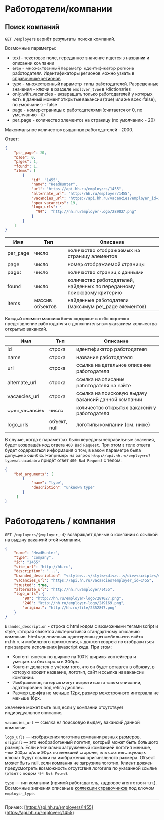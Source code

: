 Работодатели/компании
=====================

Поиск компаний
--------------

`GET /employers` вернёт результаты поиска компаний.

Возможные параметры:

 * text - текстовое поле, переданное значение ищется в названии и описании компании
 * area - множественный параметр, идентификатор региона работодателя. Идентификаторы регионов можно узнать в [справочнике регионов](areas.md)
 * type - множественный параметр, типы работодателей. Разрешенные значения - ключи в разделе `employer_type` в [/dictionaries](dictionaries.md)
 * only_with_vacancies - возвращать только работодателей у которых есть в данный момент открытые вакансии (true) или же всех (false), по умолчанию - false
 * page - номер страницы с работодателями (считается от 0, по умолчанию - 0)
 * per_page - количество элементов на страницу (по умолчанию - 20)

Максимальное количество выданных работодателей - 2000.

Ответ:

```json
{
    "per_page": 20,
    "page": 0,
    "pages": 1,
    "found": 1,
    "items": [
        {
            "id": "1455",
            "name": "HeadHunter",
            "url": "https://api.hh.ru/employers/1455",
            "alternate_url": "http://hh.ru/employer/1455",
            "vacancies_url": "https://api.hh.ru/vacancies?employer_id=1455",
            "open_vacancies": 19,
            "logo_urls": {
              "90":  "http://hh.ru/employer-logo/289027.png"
            }
        }
    ]
}
```

 Имя | Тип | Описание
 --- | --- | ---
 per_page | число | количество отображаемых на страницу элементов
 page | число | номер отображаемой страницы
 pages | число | количество страниц с данными
 found | число | количество работодателей, найденных по переданному поисковому критерию
 items | массив объектов | найденные работодатели (максимум per_page элементов)

Каждый элемент массива items содержит в себе короткое представление работодателя с дополнительным указанием количества открытых вакансий.

 Имя | Тип | Описание
 --- | --- | ---
 id | строка | идентификатор работодателя
 name | строка | название работодателя
 url | строка | ссылка на детальное описание работодателя
 alternate_url | строка | ссылка на описание работодателя на сайте
 vacancies_url  | строка | cсылка на поисковую выдачу вакансий данной компании
 open_vacancies | число | количество открытых вакансий у работодателя
 logo_urls      | объект, null | логотипы компании (см. ниже)

В случае, когда в параметрах были переданы неправильные значения, будет возвращён код ответа `400 Bad Request`.
При этом в теле ответа будет содержаться информация о том, в каком параметре была допущена ошибка.
Например: на запрос `http://api.hh.ru/employers?type=abracadabra` придёт ответ `400 Bad Request` с телом:
```json
{
    "bad_arguments": [
        {
            "name": "type",
            "description": "unknown type"
        }
     ]
}
```

# Работодатель / компания

`GET /employers/{employer_id}` возвращает данные о компании с ссылкой на выдачу вакансий этой компании.

```json
{
	"name": "HeadHunter",
	"type": "company",
	"id": "1455",
	"site_url": "http://hh.ru",
	"description": "...",
	"branded_description": "<style>...</style><div>...</div><script></script>",
	"vacancies_url": "https://api.hh.ru/vacancies?employer_id=1455",
	"trusted": true,
	"alternate_url": "http://hh.ru/employer/1455",
	"logo_urls": {
		"90": "http://hh.ru/employer-logo/289027.png",
		"240": "http://hh.ru/employer-logo/289169.png",
		"original": "http://hh.ru/file/2352807.png"
	}
}
```

`branded_description` - строка с html кодом с возможными тегами script и style, которая является альтернативой стандартному описанию компании.
html код описания адаптирован для мобильного сайта m.hh.ru и мобильного приложения, и должен корректно отображаться при запрете исполнения javascript кода. 
При этом:
- Контент тянется по ширине на 100% ширины контейнера и умещается без скрола в 300px. 
- Контент делается с учётом того, что он будет вставлен в обвязку, в которую входит название, логотип, сайт и ссылка на вакансии компании. 
- Изображения, которые могут встретиться в таком описании, адаптированы под retina дисплеи. 
- Размер шрифта не меньше 12px, размер межстрочного интервала не меньше 16px.

Значение может быть null, если у компании отсутствует индивидуальное описание. 


`vacancies_url` — ссылка на поисковую выдачу вакансий данной компании.

`logo_urls` — изображения логотипа компании разных размеров. `original` — это необработанный логотип, который может быть
большого размера. Если изначально загруженный компанией логотип меньше, чем 240px и/или 90px по меньшей стороне, то в
соответствующих ключах будут ссылки на изображения оригинального размера. Объект может быть null, если компания не загрузила
логотип. Клиент должен предусмотреть возможность отсутствия логотипа по указанной ссылке (ответ с кодом `404 Not Found`).

`type` — тип компании (прямой работодатель, кадровое агентство и т.п.). Возможные значения описаны в [коллекции справочников](dictionaries.md) под ключом `employer_type`. 

---

Пример: [https://api.hh.ru/employers/1455](https://api.hh.ru/employers/1455)
